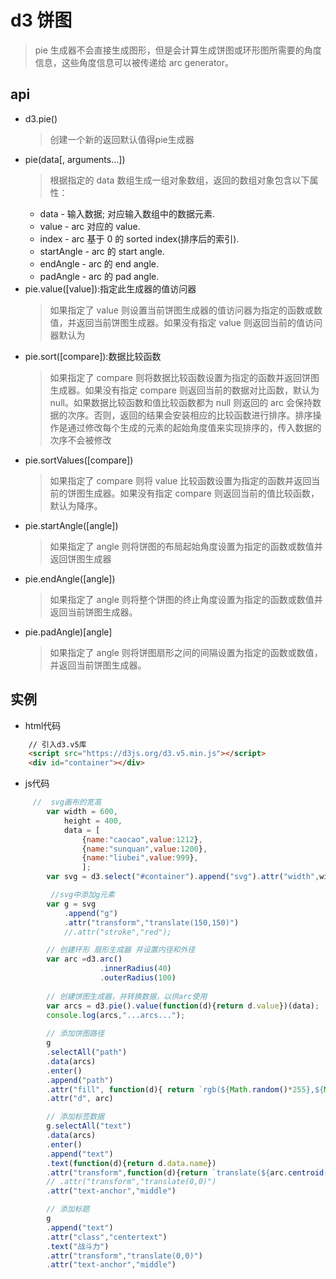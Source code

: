 # d3 饼图
> pie 生成器不会直接生成图形，但是会计算生成饼图或环形图所需要的角度信息，这些角度信息可以被传递给 arc generator。
## api
- d3.pie()
    > 创建一个新的返回默认值得pie生成器
- pie(data[, arguments…]) 
    > 根据指定的 data 数组生成一组对象数组，返回的数组对象包含以下属性：
    - data - 输入数据; 对应输入数组中的数据元素.
    - value - arc 对应的 value.
    - index - arc 基于 0 的 sorted index(排序后的索引).
    - startAngle - arc 的 start angle.
    - endAngle - arc 的 end angle.
    - padAngle - arc 的 pad angle.
- pie.value([value]):指定此生成器的值访问器
    > 如果指定了 value 则设置当前饼图生成器的值访问器为指定的函数或数值，并返回当前饼图生成器。如果没有指定 value 则返回当前的值访问器默认为
- pie.sort([compare]):数据比较函数
    > 如果指定了 compare 则将数据比较函数设置为指定的函数并返回饼图生成器。如果没有指定 compare 则返回当前的数据对比函数，默认为 null。如果数据比较函数和值比较函数都为 null 则返回的 arc 会保持数据的次序。否则，返回的结果会安装相应的比较函数进行排序。排序操作是通过修改每个生成的元素的起始角度值来实现排序的，传入数据的次序不会被修改
- pie.sortValues([compare])
    > 如果指定了 compare 则将 value 比较函数设置为指定的函数并返回当前的饼图生成器。如果没有指定 compare 则返回当前的值比较函数，默认为降序。
- pie.startAngle([angle])
    > 如果指定了 angle 则将饼图的布局起始角度设置为指定的函数或数值并返回饼图生成器
- pie.endAngle([angle])
    > 如果指定了 angle 则将整个饼图的终止角度设置为指定的函数或数值并返回当前饼图生成器。
- pie.padAngle)[angle]  
    > 如果指定了 angle 则将饼图扇形之间的间隔设置为指定的函数或数值，并返回当前饼图生成器。        
## 实例 
- html代码
```html
    // 引入d3.v5库
    <script src="https://d3js.org/d3.v5.min.js"></script>
    <div id="container"></div>
```
- js代码
```javascript
     //  svg画布的宽高
        var width = 600,
            height = 400,
            data = [
                {name:"caocao",value:1212},
                {name:"sunquan",value:1200},
                {name:"liubei",value:999},
                ];
        var svg = d3.select("#container").append("svg").attr("width",width).attr("height",height);

         //svg中添加g元素
        var g = svg
            .append("g")
            .attr("transform","translate(150,150)")
            //.attr("stroke","red");

        // 创建环形 扇形生成器 并设置内径和外径
        var arc =d3.arc()
                    .innerRadius(40)
                    .outerRadius(100)
        
        // 创建饼图生成器，并转换数据，以供arc使用
        var arcs = d3.pie().value(function(d){return d.value})(data);
        console.log(arcs,"...arcs...");
        
        // 添加饼图路径
        g
        .selectAll("path")
        .data(arcs)
        .enter()
        .append("path")
        .attr("fill", function(d){ return `rgb(${Math.random()*255},${Math.random()*255},${Math.random()*255})`})
        .attr("d", arc)

        // 添加标签数据
        g.selectAll("text")
        .data(arcs)
        .enter()
        .append("text")
        .text(function(d){return d.data.name})
        .attr("transform",function(d){return `translate(${arc.centroid(d)})`})
        // .attr("transform","translate(0,0)")
        .attr("text-anchor","middle")

        // 添加标题
        g
        .append("text")
        .attr("class","centertext")
        .text("战斗力")
        .attr("transform","translate(0,0)")
        .attr("text-anchor","middle")
```
